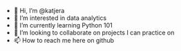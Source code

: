 - 👋 Hi, I’m @katjera
- 👀 I’m interested in data analytics
- 🌱 I’m currently learning Python 101
- 💞️ I’m looking to collaborate on projects I can practice on
- 📫 How to reach me here on github

<!---
katjera/katjera is a ✨ special ✨ repository because its `README.md` (this file) appears on your GitHub profile.
You can click the Preview link to take a look at your changes.
--->
